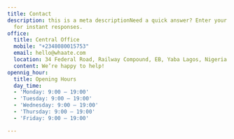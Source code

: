 ```yaml
---
title: Contact
description: this is a meta descriptionNeed a quick answer? Enter your question below
  for instant responses.
office:
  title: Central Office
  mobile: "+2348080015753"
  email: hello@whaate.com
  location: 34 Federal Road, Railway Compound, EB, Yaba Lagos, Nigeria
  content: We’re happy to help!
opennig_hour:
  title: Opening Hours
  day_time:
  - 'Monday: 9:00 – 19:00'
  - 'Tuesday: 9:00 – 19:00'
  - 'Wednesday: 9:00 – 19:00'
  - 'Thursday: 9:00 – 19:00'
  - 'Friday: 9:00 – 19:00'

---
```

